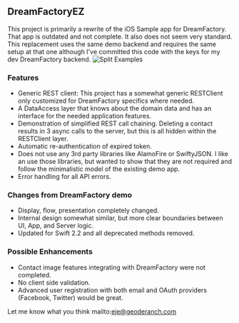 ## DreamFactoryEZ

This project is primarily a rewrite of the iOS Sample app for DreamFactory. That app is
outdated and not complete. It also does not seem very standard. This replacement uses the
same demo backend and requires the same setup at that one although I've committed this
code with the keys for my dev DreamFactory backend.
![Split Examples](./Split3Ex.png)

### Features
 
 - Generic REST client: This project has a somewhat generic RESTClient only customized
 for DreamFactory specifics where needed.
 - A DataAccess layer that knows about the domain data and has an interface for the needed
 application features.
 - Demonstration of simplified REST call chaining. Deleting a contact results in 3 async
 calls to the server, but this is all hidden within the RESTClient layer.
 - Automatic re-authentication of expired token.
 - Does not use any 3rd party libraries like AlamoFire or SwiftyJSON. I like an use those
 libraries, but wanted to show that they are not required and follow the minimalistic model
 of the existing demo app.
 - Error handling for all API errors.
 
### Changes from DreamFactory demo
  
 - Display, flow, presentation completely changed.
 - Internal design somewhat similar, but more clear boundaries between UI, App, and Server
 logic.
 - Updated for Swift 2.2 and all deprecated methods removed.
  
### Possible Enhancements

 - Contact image features integrating with DreamFactory were not completed.
 - No client side validation.
 - Advanced user registration with both email and OAuth providers (Facebook, Twitter) would
 be great.
 
 Let me know what you think mailto:eje@geoderanch.com
